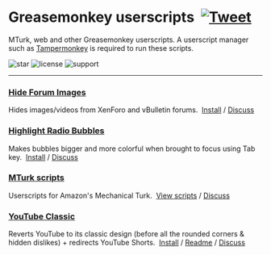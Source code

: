 # Greasemonkey userscripts &nbsp;[![Tweet](https://img.shields.io/twitter/url/http/shields.io.svg?style=social)](https://twitter.com/intent/tweet?text=Just%20discovered%20these%20epic%20userscripts!&url=https://github.com/adamlui/userscripts&hashtags=greasemonkey,userscripts,javascript)
MTurk, web and other Greasemonkey userscripts. A userscript manager such as [Tampermonkey](https://www.tampermonkey.net/) is required to run these scripts.

![star](https://img.shields.io/github/stars/adamlui/userscripts)
![license](https://img.shields.io/badge/License-MIT-green.svg)
![support](https://img.shields.io/badge/Support-Chrome|Firefox|Edge-989898.svg)

---

### [Hide Forum Images](hide-forum-images)
Hides images/videos from XenForo and vBulletin forums. &nbsp;[Install](https://greasyfork.org/scripts/12639/code/hide-forum-images.user.js) / [Discuss](https://github.com/adamlui/userscripts/discussions)

### [Highlight Radio Bubbles](highlight-radio-bubbles)
Makes bubbles bigger and more colorful when brought to focus using Tab key. &nbsp;[Install](https://greasyfork.org/scripts/26311/code/highlight-radio-bubbles.user.js) / [Discuss](https://github.com/adamlui/userscripts/discussions)

### [MTurk scripts](mturk)
Userscripts for Amazon's Mechanical Turk. &nbsp;[View scripts](mturk) / [Discuss](https://github.com/adamlui/userscripts/discussions)

### [YouTube Classic](youtube-classic)
Reverts YouTube to its classic design (before all the rounded corners & hidden dislikes) + redirects YouTube Shorts. &nbsp;[Install](https://ytclassic.com/us/code/youtube-classic.user.js) / [Readme](youtube-classic/README.md) / [Discuss](https://github.com/adamlui/userscripts/discussions)
